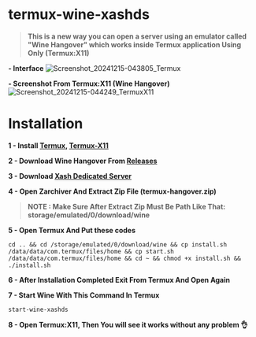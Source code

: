 # termux-wine-xashds

> **This is a new way you can open a server using an emulator called "Wine Hangover" which works inside Termux application Using Only (Termux:X11)**

**- Interface**
![Screenshot_20241215-043805_Termux](https://github.com/user-attachments/assets/b85a9b52-6716-4c06-af4d-fd7ea34e07e1)

**- Screenshot From Termux:X11 (Wine Hangover)**
![Screenshot_20241215-044249_TermuxX11](https://github.com/user-attachments/assets/df591c78-d483-4b8a-be3d-04af61392f99)

# Installation

**1 - Install [Termux](https://f-droid.org/repo/com.termux_1020.apk), [Termux-X11](https://raw.githubusercontent.com/olegos2/mobox/main/components/termux-x11.apk)**

**2 - Download Wine Hangover From [Releases](https://github.com/vx-moha/termux-xash3d/releases/tag/9.5)**

**3 - Download [Xash Dedicated Server](https://github.com/vx-moha/xash3d-amxx/releases/download/v1.0/xash3d_amxx.zip)**

**4 - Open Zarchiver And Extract Zip File (termux-hangover.zip)**

> **NOTE : Make Sure After Extract Zip Must Be Path Like That: storage/emulated/0/download/wine**

**5 - Open Termux And Put these codes**

```
cd .. && cd /storage/emulated/0/download/wine && cp install.sh /data/data/com.termux/files/home && cp start.sh /data/data/com.termux/files/home && cd ~ && chmod +x install.sh && ./install.sh
```
**6 - After Installation Completed Exit From Termux And Open Again**


**7 - Start Wine With This Command In Termux**
```
start-wine-xashds
```
**8 - Open Termux:X11, Then You will see it works without any problem 👌**
